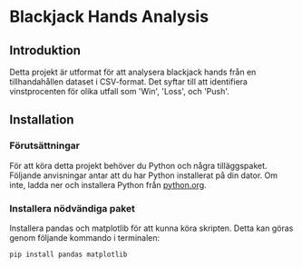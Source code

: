 # Blackjack Hands Analysis

## Introduktion
Detta projekt är utformat för att analysera blackjack hands från en tillhandahållen dataset i CSV-format. Det syftar till att identifiera vinstprocenten för olika utfall som 'Win', 'Loss', och 'Push'.

## Installation

### Förutsättningar
För att köra detta projekt behöver du Python och några tilläggspaket. Följande anvisningar antar att du har Python installerat på din dator. Om inte, ladda ner och installera Python från [python.org](https://www.python.org/downloads/).

### Installera nödvändiga paket
Installera pandas och matplotlib för att kunna köra skripten. Detta kan göras genom följande kommando i terminalen:

```bash
pip install pandas matplotlib
